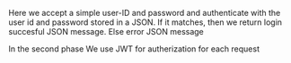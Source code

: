 Here we accept a simple user-ID and password and authenticate with the user id and password stored in a JSON.
If it matches, then we return login succesful JSON message. Else error JSON message

In the second phase We use JWT for autherization for each request
